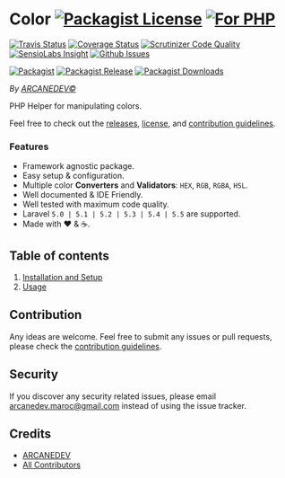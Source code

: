 # Color [![Packagist License][badge_license]](LICENSE.md) [![For PHP][badge_php]][link-github-repo]

[![Travis Status][badge_build]][link-travis]
[![Coverage Status][badge_coverage]][link-scrutinizer]
[![Scrutinizer Code Quality][badge_quality]][link-scrutinizer]
[![SensioLabs Insight][badge_insight]][link-insight]
[![Github Issues][badge_issues]][link-github-issues]

[![Packagist][badge_package]][link-packagist]
[![Packagist Release][badge_release]][link-packagist]
[![Packagist Downloads][badge_downloads]][link-packagist]

*By [ARCANEDEV&copy;](http://www.arcanedev.net/)*

PHP Helper for manipulating colors.

Feel free to check out the [releases](https://github.com/ARCANEDEV/Color/releases), [license](LICENSE.md), and [contribution guidelines](CONTRIBUTING.md).

### Features

  * Framework agnostic package.
  * Easy setup &amp; configuration.
  * Multiple color **Converters** and **Validators**: `HEX`, `RGB`, `RGBA`, `HSL`.
  * Well documented &amp; IDE Friendly.
  * Well tested with maximum code quality.
  * Laravel `5.0 | 5.1 | 5.2 | 5.3 | 5.4 | 5.5` are supported.
  * Made with :heart: &amp; :coffee:.

## Table of contents

  1. [Installation and Setup](_docs/1-Installation-and-Setup.md)
  2. [Usage](_docs/2-Usage.md)

## Contribution

Any ideas are welcome. Feel free to submit any issues or pull requests, please check the [contribution guidelines](CONTRIBUTING.md).

## Security

If you discover any security related issues, please email arcanedev.maroc@gmail.com instead of using the issue tracker.

## Credits

- [ARCANEDEV][link-author]
- [All Contributors][link-contributors]

[badge_php]:          https://img.shields.io/badge/PHP-Framework%20agnostic-4F5B93.svg?style=flat-square
[badge_license]:      https://img.shields.io/packagist/l/arcanedev/color.svg?style=flat-square
[badge_build]:        https://img.shields.io/travis/ARCANEDEV/Color.svg?style=flat-square
[badge_coverage]:     https://img.shields.io/scrutinizer/coverage/g/ARCANEDEV/Color.svg?style=flat-square
[badge_quality]:      https://img.shields.io/scrutinizer/g/ARCANEDEV/Color.svg?style=flat-square
[badge_insight]:      https://img.shields.io/sensiolabs/i/30f4fc0e-3df2-4cbd-b89c-202d51c9c2c2.svg?style=flat-square
[badge_issues]:       https://img.shields.io/github/issues/ARCANEDEV/Color.svg?style=flat-square
[badge_package]:      https://img.shields.io/badge/package-arcanedev/color-blue.svg?style=flat-square
[badge_release]:      https://img.shields.io/packagist/v/arcanedev/color.svg?style=flat-square
[badge_downloads]:    https://img.shields.io/packagist/dt/arcanedev/color.svg?style=flat-square

[link-author]:        https://github.com/arcanedev-maroc
[link-github-repo]:   https://github.com/ARCANEDEV/Color
[link-github-issues]: https://github.com/ARCANEDEV/Color/issues
[link-contributors]:  https://github.com/ARCANEDEV/Color/graphs/contributors
[link-packagist]:     https://packagist.org/packages/arcanedev/color
[link-travis]:        https://travis-ci.org/ARCANEDEV/Color
[link-scrutinizer]:   https://scrutinizer-ci.com/g/ARCANEDEV/Color/?branch=master
[link-insight]:       https://insight.sensiolabs.com/projects/30f4fc0e-3df2-4cbd-b89c-202d51c9c2c2
